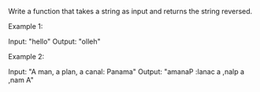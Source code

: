 Write a function that takes a string as input and returns the string reversed.

Example 1:



Input: &quot;hello&quot;
Output: &quot;olleh&quot;



Example 2:


Input: &quot;A man, a plan, a canal: Panama&quot;
Output: &quot;amanaP :lanac a ,nalp a ,nam A&quot;



